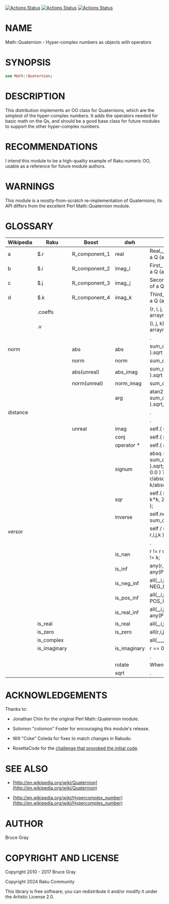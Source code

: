 [![Actions Status](https://github.com/raku-community-modules/Math-Quaternion/actions/workflows/linux.yml/badge.svg)](https://github.com/raku-community-modules/Math-Quaternion/actions) [![Actions Status](https://github.com/raku-community-modules/Math-Quaternion/actions/workflows/macos.yml/badge.svg)](https://github.com/raku-community-modules/Math-Quaternion/actions) [![Actions Status](https://github.com/raku-community-modules/Math-Quaternion/actions/workflows/windows.yml/badge.svg)](https://github.com/raku-community-modules/Math-Quaternion/actions)

NAME
====

Math::Quaternion - Hyper-complex numbers as objects with operators

SYNOPSIS
========

```raku
use Math::Quaternion;
```

DESCRIPTION
===========

This distribution implements an OO class for Quaternions, which are the simplest of the hyper-complex numbers. It adds the operators needed for basic math on the Qs, and should be a good base class for future modules to support the other hyper-complex numbers.

RECOMMENDATIONS
===============

I intend this module to be a high-quality example of Raku numeric OO, usable as a reference for future module authors.

WARNINGS
========

This module is a mostly-from-scratch re-implementation of Quaternions; its API differs from the excellent Perl Math::Quaternion module.

GLOSSARY
========

<table class="pod-table">
<thead><tr>
<th>Wikipedia</th> <th>Raku</th> <th>Boost</th> <th>dwh</th> <th>RAW</th>
</tr></thead>
<tbody>
<tr> <td>a</td> <td>$.r</td> <td>R_component_1</td> <td>real</td> <td>Real____________ part of a Q (as accessor)</td> </tr> <tr> <td>b</td> <td>$.i</td> <td>R_component_2</td> <td>imag_i</td> <td>First_ imaginary part of a Q (as accessor)</td> </tr> <tr> <td>c</td> <td>$.j</td> <td>R_component_3</td> <td>imag_j</td> <td>Second imaginary part of a Q (as accessor)</td> </tr> <tr> <td>d</td> <td>$.k</td> <td>R_component_4</td> <td>imag_k</td> <td>Third_ imaginary part of a Q (as accessor)</td> </tr> <tr> <td></td> <td>.coeffs</td> <td></td> <td></td> <td>(r, i, j, k) # List, not arrayref nor vector</td> </tr> <tr> <td></td> <td>.v</td> <td></td> <td></td> <td>(i, j, k) # List, not arrayref nor vector</td> </tr> <tr> <td></td> <td></td> <td></td> <td></td> <td>.</td> </tr> <tr> <td>norm</td> <td></td> <td>abs</td> <td>abs</td> <td>sum_of_squares( r,i,j,k ).sqrt</td> </tr> <tr> <td></td> <td></td> <td>norm</td> <td>norm</td> <td>sum_of_squares( r,i,j,k )</td> </tr> <tr> <td></td> <td></td> <td>abs(unreal)</td> <td>abs_imag</td> <td>sum_of_squares( i,j,k ).sqrt</td> </tr> <tr> <td></td> <td></td> <td>norm(unreal)</td> <td>norm_imag</td> <td>sum_of_squares( i,j,k )</td> </tr> <tr> <td></td> <td></td> <td></td> <td>arg</td> <td>atan2( sum_of_squares( i,j,k ).sqrt, r );</td> </tr> <tr> <td>distance</td> <td></td> <td></td> <td></td> <td>.</td> </tr> <tr> <td></td> <td></td> <td></td> <td></td> <td>.</td> </tr> <tr> <td></td> <td></td> <td>unreal</td> <td>imag</td> <td>self.( 0.0, i, j, k );</td> </tr> <tr> <td></td> <td></td> <td></td> <td>conj</td> <td>self.( r, -i, -j, -k );</td> </tr> <tr> <td></td> <td></td> <td></td> <td>operator *</td> <td>self.( r, -i, -j, -k );</td> </tr> <tr> <td></td> <td></td> <td></td> <td>signum</td> <td>absq = sum_of_squares( r,i,j,k ).sqrt; return ( absq == 0.0 ) ?? self !! self.new( r/absq, i/absq, j/absq, k/absq );</td> </tr> <tr> <td></td> <td></td> <td></td> <td>sqr</td> <td>self.( r*r - i*i - j*j - k*k, 2*r*i, 2*r*j, 2*r*k );</td> </tr> <tr> <td></td> <td></td> <td></td> <td>inverse</td> <td>self.new: (r,-i,-j,-k) / sum_of_squares( r,i,j,k )</td> </tr> <tr> <td>versor</td> <td></td> <td></td> <td></td> <td>self / sum_of_squares( r,i,j,k ).sqrt</td> </tr> <tr> <td></td> <td></td> <td></td> <td></td> <td>.</td> </tr> <tr> <td></td> <td></td> <td></td> <td>is_nan</td> <td>r != r or i != i or j != j or k != k;</td> </tr> <tr> <td></td> <td></td> <td></td> <td>is_inf</td> <td>any(r,i,j,k) == any(PosInf,NegInf)</td> </tr> <tr> <td></td> <td></td> <td></td> <td>is_neg_inf</td> <td>all(_,i,j,k) == 0 and r == NEG_INF;</td> </tr> <tr> <td></td> <td></td> <td></td> <td>is_pos_inf</td> <td>all(_,i,j,k) == 0 and r == POS_INF;</td> </tr> <tr> <td></td> <td></td> <td></td> <td>is_real_inf</td> <td>all(_,i,j,k) == 0 and r == any(POS_INF,NEG_INF);</td> </tr> <tr> <td></td> <td>is_real</td> <td></td> <td>is_real</td> <td>all(_,i,j,k) == 0</td> </tr> <tr> <td></td> <td>is_zero</td> <td></td> <td>is_zero</td> <td>all(r,i,j,k) == 0</td> </tr> <tr> <td></td> <td>is_complex</td> <td></td> <td></td> <td>all(_,_,j,k) == 0</td> </tr> <tr> <td></td> <td>is_imaginary</td> <td></td> <td>is_imaginary</td> <td>r == 0</td> </tr> <tr> <td></td> <td></td> <td></td> <td></td> <td>.</td> </tr> <tr> <td></td> <td></td> <td></td> <td>rotate</td> <td>When |q| == 1</td> </tr> <tr> <td></td> <td></td> <td></td> <td>sqrt</td> <td>.</td> </tr>
</tbody>
</table>

ACKNOWLEDGEMENTS
================

Thanks to:

  * Jonathan Chin for the original Perl Math::Quaternion module.

  * Solomon "colomon" Foster for encouraging this module's release.

  * Will "Coke" Coleda for fixes to match changes in Rakudo.

  * RosettaCode for the [challenge that provoked the initial code](https://rosettacode.org/wiki/Quaternion_type#Raku).

SEE ALSO
========

  * [http://en.wikipedia.org/wiki/Quaternion](http://en.wikipedia.org/wiki/Quaternion)

  * [http://en.wikipedia.org/wiki/Hypercomplex_number](http://en.wikipedia.org/wiki/Hypercomplex_number)

AUTHOR
======

Bruce Gray

COPYRIGHT AND LICENSE
=====================

Copyright 2010 - 2017 Bruce Gray

Copyright 2024 Raku Community

This library is free software; you can redistribute it and/or modify it under the Artistic License 2.0.

